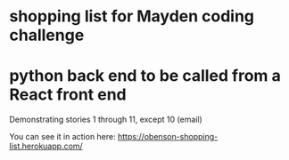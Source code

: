 # shopping list for Mayden coding challenge
# python back end to be called from a React front end
Demonstrating stories 1 through 11, except 10 (email)

You can see it in action here: https://obenson-shopping-list.herokuapp.com/
